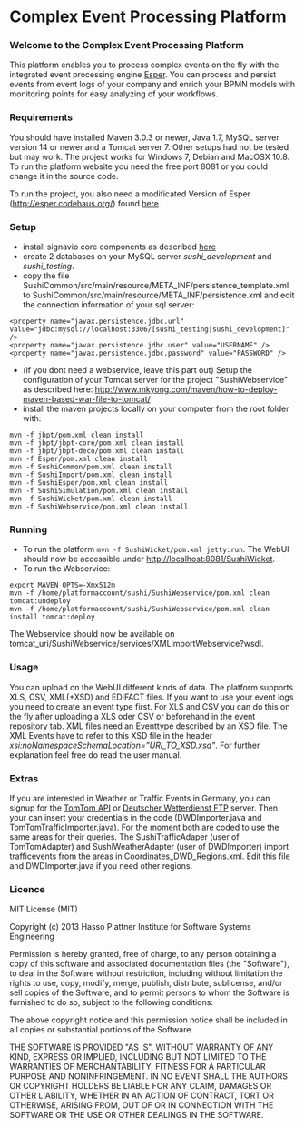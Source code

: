 Complex Event Processing Platform
==============================

### Welcome to the Complex Event Processing Platform
This platform enables you to process complex events on the fly with the integrated event processing engine [Esper](http://esper.codehaus.org/). You can process and persist events from event logs of your company and enrich your BPMN models with monitoring points for easy analyzing of your workflows.

### Requirements
You should have installed Maven 3.0.3 or newer, Java 1.7, MySQL server version 14 or newer and a Tomcat server 7. Other setups had not be tested but may work. The project works for Windows 7, Debian and MacOSX 10.8. To run the platform website you need the free port 8081 or you could change it in the source code.

To run the project, you also need a modificated Version of Esper (http://esper.codehaus.org/) found [here](https://github.com/ThommyH/EventProcessingPlatformEsper).

### Setup
* install signavio core components as described [here](https://code.google.com/p/signavio-core-components/)
* create 2 databases on your MySQL server _sushi_development_ and _sushi_testing_.
* copy the file SushiCommon/src/main/resource/META_INF/persistence_template.xml to SushiCommon/src/main/resource/META_INF/persistence.xml and edit the connection information of your sql server: 

```
<property name="javax.persistence.jdbc.url" value="jdbc:mysql://localhost:3306/[sushi_testing|sushi_development]" />
<property name="javax.persistence.jdbc.user" value="USERNAME" />
<property name="javax.persistence.jdbc.password" value="PASSWORD" />
```
* (if you dont need a webservice, leave this part out) Setup the configuration of your Tomcat server for the project "SushiWebservice"  as described here: http://www.mkyong.com/maven/how-to-deploy-maven-based-war-file-to-tomcat/
* install the maven projects locally on your computer from the root folder with:

```
mvn -f jbpt/pom.xml clean install
mvn -f jbpt/jbpt-core/pom.xml clean install
mvn -f jbpt/jbpt-deco/pom.xml clean install
mvn -f Esper/pom.xml clean install
mvn -f SushiCommon/pom.xml clean install
mvn -f SushiImport/pom.xml clean install
mvn -f SushiEsper/pom.xml clean install
mvn -f SushiSimulation/pom.xml clean install
mvn -f SushiWicket/pom.xml clean install
mvn -f SushiWebservice/pom.xml clean install
```

### Running
* To run the platform `mvn -f SushiWicket/pom.xml jetty:run`. The WebUI should now be accessible under [http://localhost:8081/SushiWicket](http://localhost:8081/SushiWicket).
* To run the Webservice:

```
export MAVEN_OPTS=-Xmx512m
mvn -f /home/platformaccount/sushi/SushiWebservice/pom.xml clean tomcat:undeploy
mvn -f /home/platformaccount/sushi/SushiWebservice/pom.xml clean install tomcat:deploy
```
  The Webservice should now be available on tomcat_uri/SushiWebservice/services/XMLImportWebservice?wsdl.

### Usage
You can upload on the WebUI different kinds of data. The platform supports XLS, CSV, XML(+XSD) and EDIFACT files. If you want to use your event logs you need to create an event type first. 
For XLS and CSV you can do this on the fly after uploading a XLS oder CSV or beforehand in the event repository tab. XML files need an Eventtype described by an XSD file. The XML Events have to refer to this XSD file in the header _xsi:noNamespaceSchemaLocation="URI_TO_XSD.xsd"_.
For further explanation feel free do read the user manual.

### Extras
If you are interested in Weather or Traffic Events in Germany, you can signup for the [TomTom API](http://developer.tomtom.com/) or [Deutscher Wetterdienst FTP](http://www.dwd.de/bvbw/appmanager/bvbw/dwdwwwDesktop?_nfpb=true&_pageLabel=dwdwww_spezielle_nutzer&_state=maximized&_windowLabel=T174800248261285831499722&T174800248261285831499722gsbDocumentPath=Navigation%252FOeffentlichkeit%252FHomepage%252FWetter__Ihre__Website%252Fftp-Zugriff__node.html%253F__nnn%253Dtrue) server.
Then your can insert your credentials in the code (DWDImporter.java and TomTomTrafficImporter.java). For the moment both are coded to use the same areas for their queries. The SushiTrafficAdaper (user of TomTomAdapter) and SushiWeatherAdapter (user of DWDImporter) import trafficevents from the areas in Coordinates_DWD_Regions.xml. Edit this file and DWDImporter.java if you need other regions.

### Licence
MIT License (MIT)

Copyright (c) 2013 Hasso Plattner Institute for Software Systems Engineering 

Permission is hereby granted, free of charge, to any person obtaining a copy
of this software and associated documentation files (the "Software"), to deal
in the Software without restriction, including without limitation the rights
to use, copy, modify, merge, publish, distribute, sublicense, and/or sell
copies of the Software, and to permit persons to whom the Software is
furnished to do so, subject to the following conditions:

The above copyright notice and this permission notice shall be included in
all copies or substantial portions of the Software.

THE SOFTWARE IS PROVIDED "AS IS", WITHOUT WARRANTY OF ANY KIND, EXPRESS OR
IMPLIED, INCLUDING BUT NOT LIMITED TO THE WARRANTIES OF MERCHANTABILITY,
FITNESS FOR A PARTICULAR PURPOSE AND NONINFRINGEMENT. IN NO EVENT SHALL THE
AUTHORS OR COPYRIGHT HOLDERS BE LIABLE FOR ANY CLAIM, DAMAGES OR OTHER
LIABILITY, WHETHER IN AN ACTION OF CONTRACT, TORT OR OTHERWISE, ARISING FROM,
OUT OF OR IN CONNECTION WITH THE SOFTWARE OR THE USE OR OTHER DEALINGS IN
THE SOFTWARE.

